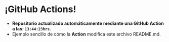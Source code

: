 # ¡GitHub Actions!
* **Repositorio actualizado automáticamente mediante una GitHub Action a las: `13:44:23hrs.`**
* Ejemplo sencillo de cómo la **Action** modifica este archivo README.md.
